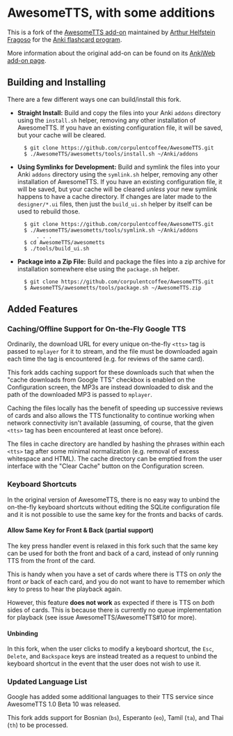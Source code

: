 # AwesomeTTS, with some additions

This is a fork of the [AwesomeTTS add-on](https://github.com/AwesomeTTS/AwesomeTTS)
maintained by [Arthur Helfstein Fragoso](https://github.com/imsys) for the
[Anki flashcard program](http://ankisrs.net/).

More information about the original add-on can be found on its
[AnkiWeb add-on page](https://ankiweb.net/shared/info/301952613).

## Building and Installing

There are a few different ways one can build/install this fork.

- **Straight Install:**
  Build and copy the files into your Anki `addons` directory using the
  `install.sh` helper, removing any other installation of AwesomeTTS. If you
  have an existing configuration file, it will be saved, but your cache will be
  cleared.

        $ git clone https://github.com/corpulentcoffee/AwesomeTTS.git
        $ ./AwesomeTTS/awesometts/tools/install.sh ~/Anki/addons

- **Using Symlinks for Development:**
  Build and symlink the files into your Anki `addons` directory using the
  `symlink.sh` helper, removing any other installation of AwesomeTTS. If you
  have an existing configuration file, it will be saved, but your cache will be
  cleared _unless_ your new symlink happens to have a cache directory. If
  changes are later made to the `designer/*.ui` files, then just the
  `build_ui.sh` helper by itself can be used to rebuild those.

        $ git clone https://github.com/corpulentcoffee/AwesomeTTS.git
        $ ./AwesomeTTS/awesometts/tools/symlink.sh ~/Anki/addons
            . . .
        $ cd AwesomeTTS/awesometts
        $ ./tools/build_ui.sh

- **Package into a Zip File:**
  Build and package the files into a zip archive for installation somewhere else
  using the `package.sh` helper.

        $ git clone https://github.com/corpulentcoffee/AwesomeTTS.git
        $ AwesomeTTS/awesometts/tools/package.sh ~/AwesomeTTS.zip

## Added Features

### Caching/Offline Support for On-the-Fly Google TTS

Ordinarily, the download URL for every unique on-the-fly `<tts>` tag is passed
to `mplayer` for it to stream, and the file must be downloaded again each time
the tag is encountered (e.g. for reviews of the same card).

This fork adds caching support for these downloads such that when the "cache
downloads from Google TTS" checkbox is enabled on the Configuration screen, the
MP3s are instead downloaded to disk and the path of the downloaded MP3 is passed
to `mplayer`.

Caching the files locally has the benefit of speeding up successive reviews of
cards and also allows the TTS functionality to continue working when network
connectivity isn't available (assuming, of course, that the given `<tts>` tag
has been encountered at least once before).

The files in cache directory are handled by hashing the phrases within each
`<tts>` tag after some minimal normalization (e.g. removal of excess whitespace
and HTML). The cache directory can be emptied from the user interface with the
"Clear Cache" button on the Configuration screen.

### Keyboard Shortcuts

In the original version of AwesomeTTS, there is no easy way to unbind the
on-the-fly keyboard shortcuts without editing the SQLite configuration file and
it is not possible to use the same key for the fronts and backs of cards.

#### Allow Same Key for Front & Back (partial support)

The key press handler event is relaxed in this fork such that the same key can
be used for both the front and back of a card, instead of only running TTS from
the front of the card.

This is handy when you have a set of cards where there is TTS on *only* the
front *or* back of each card, and you do not want to have to remember which key
to press to hear the playback again.

However, this feature **does not work** as expected if there is TTS on *both*
sides of cards. This is because there is currently no queue implementation for
playback (see issue AwesomeTTS/AwesomeTTS#10 for more).

#### Unbinding

In this fork, when the user clicks to modify a keyboard shortcut, the `Esc`,
`Delete`, and `Backspace` keys are instead treated as a request to unbind the
keyboard shortcut in the event that the user does not wish to use it.

### Updated Language List

Google has added some additional languages to their TTS service since AwesomeTTS
1.0 Beta 10 was released.

This fork adds support for Bosnian (`bs`), Esperanto (`eo`), Tamil (`ta`), and
Thai (`th`) to be processed.
